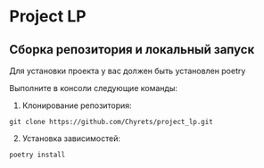 # Project LP

## Сборка репозитория и локальный запуск
Для установки проекта у вас должен быть установлен poetry

Выполните в консоли следующие команды:
  1. Клонирование репозитория:
  ```
  git clone https://github.com/Chyrets/project_lp.git
  ```
  2. Установка зависимостей: 
  ```
  poetry install
  ```
